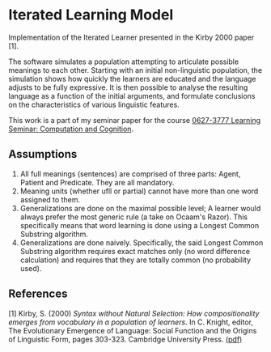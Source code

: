 # Iterated Learning Model

Implementation of the Iterated Learner presented in the Kirby 2000 paper [1].

The software simulates a population attempting to articulate possible meanings
to each other.  Starting with an initial non-linguistic population, the
simulation shows how quickly the learners are educated and the language adjusts
to be fully expressive. It is then possible to analyse the resulting language as
a function of the initial arguments, and formulate conclusions on the
characteristics of various linguistic features.

This work is a part of my seminar paper for the course [0627-3777 Learning
Seminar: Computation and Cognition](http://www2.tau.ac.il/yedion/syllabus.asp?year=2012&course=0627377701).

## Assumptions

1. All full meanings (sentences) are comprised of three parts: Agent,
   Patient and Predicate. They are all mandatory.
2. Meaning units (whether ufll or partial) cannot have more than one word
   assigned to them.
3. Generalizations are done on the maximal possible level; A learner would
   always prefer the most generic rule (a take on Ocaam's Razor). This
   specifically means that word learning is done using a Longest Common
   Substring algorithm.
4. Generalizations are done naively. Specifically, the said Longest Common
   Substring algorithm requires exact matches only (no word difference
   calculation) and requires that they are totally common (no probability
   used).

## References

[1] Kirby, S. (2000) *Syntax without Natural Selection: How compositionality
emerges from vocabulary in a population of learners*. In C. Knight, editor, The
Evolutionary Emergence of Language: Social Function and the Origins of
Linguistic Form, pages 303-323. Cambridge University Press.
[(pdf)](http://www.lel.ed.ac.uk/~simon/Papers/Kirby/Syntax%20without%20Natural%20Selection%20How%20compositionality.pdf)
